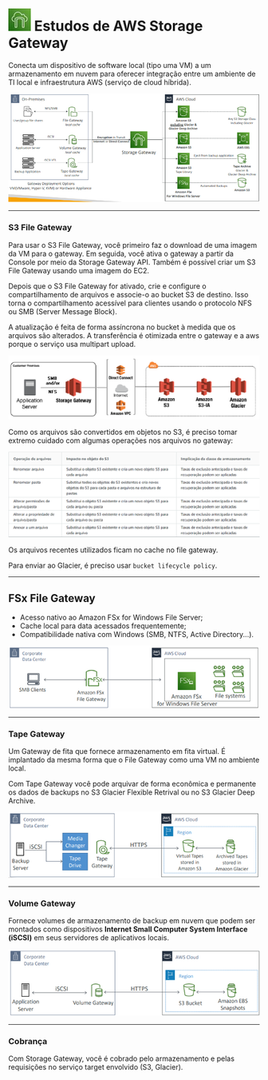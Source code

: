 # ![Storage Gateway](imagens/storage-gateway.jpg "Ícone do AWS Storage Gateway") Estudos de AWS Storage Gateway

Conecta um dispositivo de software local (tipo uma VM) a um armazenamento em nuvem para oferecer integração entre um ambiente de TI local e infraestrutura AWS (serviço de cloud híbrida).

![](./imagens/storage-gateway-1.png)

---

### S3 File Gateway

Para usar o S3 File Gateway, você primeiro faz o download de uma imagem da VM para o gateway. Em seguida, você ativa o gateway a partir da Console por meio da Storage Gateway API. Também é possível criar um S3 File Gateway usando uma imagem do EC2.

Depois que o S3 File Gateway for ativado, crie e configure o compartilhamento de arquivos e associe-o ao bucket S3 de destino. Isso torna o compartilhamento acessível para clientes usando o protocolo NFS ou SMB (Server Message Block).

A atualização é feita de forma assíncrona no bucket à medida que os arquivos são alterados. A transferência é otimizada entre o gateway e a aws porque o serviço usa multipart upload.

![](./imagens/storage-gateway-file.png)

Como os arquivos são convertidos em objetos no S3, é preciso tomar extremo cuidado com algumas operações nos arquivos no gateway:

![](./imagens/storage-gateway-file-2.png)

Os arquivos recentes utilizados ficam no cache no file gateway.

Para enviar ao Glacier, é preciso usar `bucket lifecycle policy`.

---

## FSx File Gateway

* Acesso nativo ao Amazon FSx for Windows File Server;
* Cache local para data acessados frequentemente;
* Compatibilidade nativa com Windows (SMB, NTFS, Active Directory...).

![](./imagens/fsx.png)

---

### Tape Gateway

Um Gateway de fita que fornece armazenamento em fita virtual. É implantado da mesma forma que o File Gateway como uma VM no ambiente local.

Com Tape Gateway você pode arquivar de forma econômica e permanente os dados de backups no S3 Glacier Flexible Retrival ou no S3 Glacier Deep Archive.

![](./imagens/tape.png)

---

### Volume Gateway

Fornece volumes de armazenamento de backup em nuvem que podem ser montados como dispositivos **Internet Small Computer System Interface (iSCSI)** em seus servidores de aplicativos locais.

![](./imagens/volume.png)

---

### Cobrança

Com Storage Gateway, você é cobrado pelo armazenamento e pelas requisições no serviço target envolvido (S3, Glacier).